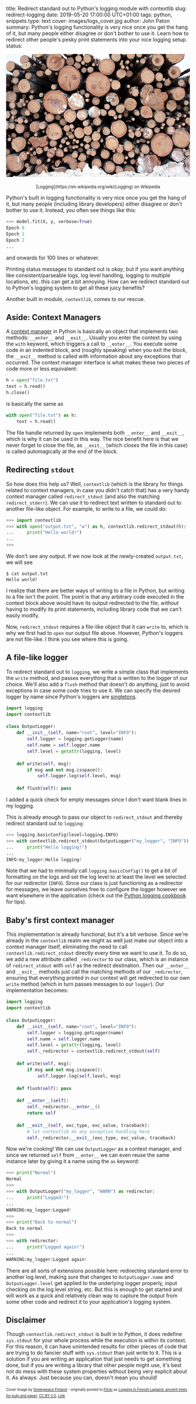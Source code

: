 title: Redirect standard out to Python's logging module with contextlib
slug: redirect-logging
date: 2019-05-20 17:00:00 UTC+01:00
tags: python, snippets
type: text
cover: images/logs_cover.jpg
author: John Paton
summary: Python's logging functionality is very nice once you get the hang of it, but many people either disagree or don't bother to use it. Learn how to redirect other people's pesky print statements into your nice logging setup.
status: 

![Logging](/images/logs_cover.jpg)
<div style="text-align:center"><small>[Logging](https://en.wikipedia.org/wiki/Logging) on Wikipedia</small></div>

Python's built in logging functionality is very nice once you get the hang of it, but many people (including library developers) either disagree or don't bother to use it. Instead, you often see things like this:

```python
>>> model.fit(X, y, verbose=True)
Epoch 0
Epoch 1
Epoch 2
...
```
and onwards for 100 lines or whatever. 

Printing status messages to standard out is _okay_, but if you want anything like consistent/parseable logs, log level handling, logging to multiple locations, etc. this can get a bit annoying. How can we redirect standard out to Python's logging system to get all these juicy benefits?

Another built in module, `contextlib`, comes to our rescue.

## Aside: Context Managers

A [context manager](https://docs.python.org/3/reference/datamodel.html#with-statement-context-managers) in Python is basically an object that implements two methods: `__enter__` and `__exit__`. Usually you enter the context by using the `with` keyword, which triggers a call to `__enter__`. You execute some code in an indented block, and (roughly speaking) when you exit the block, the `__exit__` method is called with information about any exceptions that occurred. The context manager interface is what makes these two pieces of code more or less equivalent:

```python 
h = open("file.txt")
text = h.read()
h.close()
```
is basically the same as

```python
with open("file.txt") as h:
    text = h.read()
```

The file handle returned by `open` implements both `__enter__` and `__exit__`, which is why it can be used in this way. The nice benefit here is that we never forget to close the file, as `__exit__` (which closes the file in this case) is called automagically at the end of the block.

## Redirecting `stdout`

So how does this help us? Well, `contextlib` (which is the library for things related to context managers, in case you didn't catch that) has a very handy context manager called `redirect_stdout` (and also the matching `redirect_stderr`). We can use it to redirect text written to standard out to another file-like object. For example, to write to a file, we could do:

```python
>>> import contextlib
>>> with open("output.txt", "w") as h, contextlib.redirect_stdout(h):
...     print("Hello world!")
...
>>>
```
We don't see any output. If we now look at the newly-created `output.txt`, we will see

```
$ cat output.txt
Hello world!
```

I realize that there are better ways of writing to a file in Python, but writing to a file isn't the point. The point is that any arbitrary code executed in the context block above would have its output redirected to the file, _without_ having to modify its print statements, including library code that we can't easily modify. 

Now, `redirect_stdout` requires a file-like object that it can `write` to, which is why we first had to `open` our output file above. However, Python's loggers are not file-like. I think you see where this is going.

## A file-like logger

To redirect standard out to `logging`, we write a simple class that implements the `write` method, and passes everything that is written to the logger of our choice. We'll also add a `flush` method that doesn't do anything, just to avoid exceptions in case some code tries to use it. We can specify the desired logger by name since Python's loggers are [singletons](https://docs.python.org/3/library/logging.html#logger-objects).

```python
import logging
import contextlib

class OutputLogger:
    def __init__(self, name="root", level="INFO"):
        self.logger = logging.getLogger(name)
        self.name = self.logger.name
        self.level = getattr(logging, level)

    def write(self, msg):
        if msg and not msg.isspace():
            self.logger.log(self.level, msg)

    def flush(self): pass
```
I added a quick check for empty messages since I don't want blank lines in my logging. 

This is already enough to pass our object to `redirect_stdout` and thereby redirect standard out to `logging`:

```python
>>> logging.basicConfig(level=logging.INFO)
>>> with contextlib.redirect_stdout(OutputLogger("my_logger", "INFO")):
...     print("Hello logging!") 
...
INFO:my_logger:Hello logging!
```

Note that we had to minimally call `logging.basicConfig()` to get a bit of formatting on the logs and set the log level to at least the level we selected for our redirector (`INFO`). Since our class is just functioning as a redirector for messages, we leave ourselves free to configure the logger however we want elsewhere in the application (check out the [Python logging cookbook](https://docs.python.org/3/howto/logging-cookbook.html) for tips).

## Baby's first context manager

This implementation is already functional, but it's a bit verbose. Since we're already in the `contextlib` realm we might as well just make our object into a context manager itself, eliminating the need to call `contextlib.redirect_stdout` directly every time we want to use it. To do so, we add a new attribute called `_redirector` to our class, which is an instance of `redirect_stdout` with `self` as the redirect destination. Then our `__enter__` and `__exit__` methods just call the matching methods of our `_redirector`, ensuring that everything printed in our context will get redirected to our own `write` method (which in turn passes messages to our `logger`). Our implementation becomes:

```python
import logging
import contextlib

class OutputLogger:
    def __init__(self, name="root", level="INFO"):
        self.logger = logging.getLogger(name)
        self.name = self.logger.name
        self.level = getattr(logging, level)
        self._redirector = contextlib.redirect_stdout(self)

    def write(self, msg):
        if msg and not msg.isspace():
            self.logger.log(self.level, msg)

    def flush(self): pass

    def __enter__(self):
        self._redirector.__enter__()
        return self

    def __exit__(self, exc_type, exc_value, traceback):
        # let contextlib do any exception handling here
        self._redirector.__exit__(exc_type, exc_value, traceback)
```

Now we're cooking! We can use `OutputLogger` as a context manager, and since we returned `self` from `__enter__` we can even reuse the same instance later by giving it a name using the `as` keyword:

```python
>>> print("Normal")
Normal
>>>
>>> with OutputLogger("my_logger", "WARN") as redirector:
...     print("Logged!")
...
WARNING:my_logger:Logged!
>>>
>>> print("Back to normal")
Back to normal
>>> 
>>> with redirector:
...     print("Logged again!")
...
WARNING:my_logger:Logged again!
```

There are all sorts of extensions possible here: redirecting standard error to another log level, making sure that changes to `OutputLogger.name` and `OutputLogger.level` get applied to the underlying logger properly, input checking on the log level string, etc. But this is enough to get started and will work as a quick and relatively clean way to capture the output from some other code and redirect it to your application's logging system.

## Disclaimer

Though `contextlib.redirect_stdout` is built in to Python, it does redefine `sys.stdout` for your whole process while the execution is within its context. For this reason, it can have unintended results for other pieces of code that are trying to do fancier stuff with `sys.stdout` than just write to it. This is a solution if you are writing an application that just needs to get something done, but if you are writing a library that other people might use, it's best not do mess with these system properties without being very explicit about it. As always: Just because you can, doesn't mean you should!


<small><small>Cover image by <a rel="nofollow" class="external text" href="https://flickr.com/people/7787236@N07">Greenpeace Finland</a> - originally posted to <a href="//commons.wikimedia.org/wiki/Flickr" class="mw-redirect" title="Flickr">Flickr</a> as <a rel="nofollow" class="external text" href="https://flickr.com/photos/7787236@N07/3227543977">Logging in Finnish Lapland: ancient trees for pulp and paper</a>, <a href="https://creativecommons.org/licenses/by/2.0" title="Creative Commons Attribution 2.0">CC BY 2.0</a>, <a href="https://commons.wikimedia.org/w/index.php?curid=11805001">Link</a></small></small>